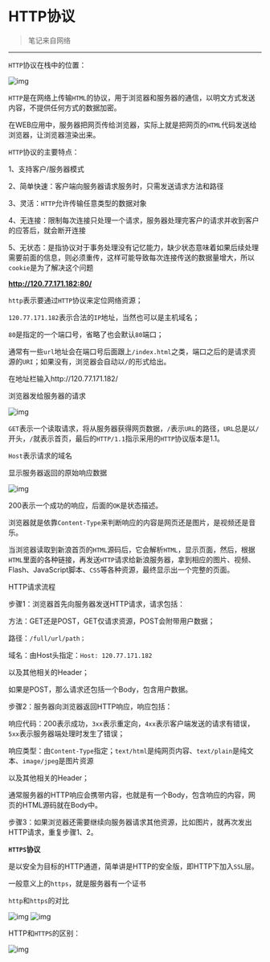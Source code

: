 # HTTP协议

> 笔记来自网络

---

`HTTP`协议在栈中的位置：

![img](https://bbsmax.ikafan.com/static/L3Byb3h5L2h0dHBzL2ltYWdlczIwMTcuY25ibG9ncy5jb20vYmxvZy8xMTM2MDkwLzIwMTcwOS8xMTM2MDkwLTIwMTcwOTE0MDk1NzU3Njg4LTE2NzY4NTgzNzkucG5n.jpg)

`HTTP`是在网络上传输`HTML`的协议，用于浏览器和服务器的通信，以明文方式发送内容，不提供任何方式的数据加密。

在WEB应用中，服务器把网页传给浏览器，实际上就是把网页的`HTML`代码发送给浏览器，让浏览器渲染出来。

`HTTP`协议的主要特点：

1、支持客户/服务器模式

2、简单快速：客户端向服务器请求服务时，只需发送请求方法和路径

3、灵活：`HTTP`允许传输任意类型的数据对象

4、无连接：限制每次连接只处理一个请求，服务器处理完客户的请求并收到客户的应答后，就会断开连接

5、无状态：是指协议对于事务处理没有记忆能力，缺少状态意味着如果后续处理需要前面的信息，则必须重传，这样可能导致每次连接传送的数据量增大，所以`cookie`是为了解决这个问题

**http://120.77.171.182:80/**

`http`表示要通过`HTTP`协议来定位网络资源；

`120.77.171.182`表示合法的`IP`地址，当然也可以是主机域名；

`80`是指定的一个端口号，省略了也会默认`80`端口；

通常有一些`url`地址会在端口号后面跟上`/index.html`之类，端口之后的是请求资源的`URI`；如果没有，浏览器会自动以`/`的形式给出。

在地址栏输入http://120.77.171.182/

浏览器发给服务器的请求

![img](https://bbsmax.ikafan.com/static/L3Byb3h5L2h0dHBzL2ltYWdlczIwMTcuY25ibG9ncy5jb20vYmxvZy8xMTM2MDkwLzIwMTcwOS8xMTM2MDkwLTIwMTcwOTE0MTAyMjM3ODI4LTExNTMzNzQ2MjgucG5n.jpg)

`GET`表示一个读取请求，将从服务器获得网页数据，`/`表示`URL`的路径，`URL`总是以`/`开头，`/`就表示首页，最后的`HTTP/1.1`指示采用的`HTTP`协议版本是1.1。

`Host`表示请求的域名

显示服务器返回的原始响应数据

![img](https://bbsmax.ikafan.com/static/L3Byb3h5L2h0dHBzL2ltYWdlczIwMTcuY25ibG9ncy5jb20vYmxvZy8xMTM2MDkwLzIwMTcwOS8xMTM2MDkwLTIwMTcwOTE0MTAyMjU4MTU3LTE0MzIwMjQzMjUucG5n.jpg)

200表示一个成功的响应，后面的`OK`是状态描述。

浏览器就是依靠`Content-Type`来判断响应的内容是网页还是图片，是视频还是音乐。

当浏览器读取到新浪首页的`HTML`源码后，它会解析`HTML`，显示页面，然后，根据`HTML`里面的各种链接，再发送`HTTP`请求给新浪服务器，拿到相应的图片、视频、Flash、JavaScript脚本、`CSS`等各种资源，最终显示出一个完整的页面。

HTTP请求流程

步骤1：浏览器首先向服务器发送HTTP请求，请求包括：

方法：GET还是POST，GET仅请求资源，POST会附带用户数据；

路径：`/full/url/path；`

域名：由Host头指定：`Host: 120.77.171.182`

以及其他相关的Header；

如果是POST，那么请求还包括一个Body，包含用户数据。

步骤2：服务器向浏览器返回HTTP响应，响应包括：

响应代码：200表示成功，`3xx`表示重定向，`4xx`表示客户端发送的请求有错误，`5xx`表示服务器端处理时发生了错误；

响应类型：由`Content-Type`指定；`text/html`是纯网页内容、`text/plain`是纯文本、`image/jpeg`是图片资源

以及其他相关的Header；

通常服务器的HTTP响应会携带内容，也就是有一个Body，包含响应的内容，网页的HTML源码就在Body中。

步骤3：如果浏览器还需要继续向服务器请求其他资源，比如图片，就再次发出HTTP请求，重复步骤1、2。

**`HTTPS`协议**

是以安全为目标的HTTP通道，简单讲是HTTP的安全版，即HTTP下加入`SSL`层。

一般意义上的`https`，就是服务器有一个证书

`http`和`https`的对比

![img](https://bbsmax.ikafan.com/static/L3Byb3h5L2h0dHBzL2ltYWdlczIwMTcuY25ibG9ncy5jb20vYmxvZy8xMTM2MDkwLzIwMTcwOS8xMTM2MDkwLTIwMTcwOTE0MTAzMDAxMjAzLTEzOTQyMDA2MDIucG5n.jpg)    ![img](https://bbsmax.ikafan.com/static/L3Byb3h5L2h0dHBzL2ltYWdlczIwMTcuY25ibG9ncy5jb20vYmxvZy8xMTM2MDkwLzIwMTcwOS8xMTM2MDkwLTIwMTcwOTE0MTAzMDA5ODYwLTE1MDA3MzAxNjYucG5n.jpg)

HTTP和`HTTPS`的区别：

![img](https://bbsmax.ikafan.com/static/L3Byb3h5L2h0dHBzL2ltYWdlczIwMTcuY25ibG9ncy5jb20vYmxvZy8xMTM2MDkwLzIwMTcwOS8xMTM2MDkwLTIwMTcwOTE0MTAzMTI2NjEwLTUxNTY3ODc2Ni5wbmc=.jpg)
